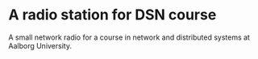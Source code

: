 # A radio station for DSN course
A small network radio for a course in network and distributed systems at Aalborg University.
